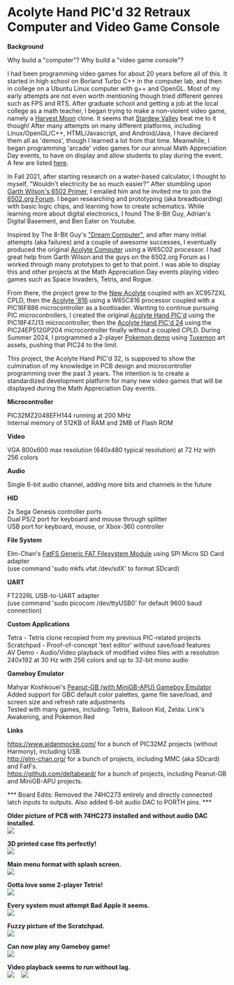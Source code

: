 <b><h1>Acolyte Hand PIC'd 32 Retraux Computer and Video Game Console</h1></b>

<b>Background</b>

Why build a "computer"?  Why build a "video game console"?  

I had been programming video games for about 20 years before all of this.  It started in high school on Borland Turbo C++ in the computer lab, and then in college on a Ubuntu Linux computer with g++ and OpenGL.  Most of my early attempts are not even worth mentioning though tried different genres such as FPS and RTS.  After graduate school and getting a job at the local college as a math teacher, I began trying to make a non-violent video game, namely a <a href="https://en.wikipedia.org/wiki/Harvest_Moon_(video_game)">Harvest Moon</a> clone.  It seems that <a href="https://en.wikipedia.org/wiki/Stardew_Valley">Stardew Valley</a> beat me to it though!  After many attempts on many different platforms, including Linux/OpenGL/C++, HTML/Javascript, and Android/Java, I have declared them all as 'demos', though I learned a lot from that time.  Meanwhile, I began programming 'arcade' video games for our annual Math Appreciation Day events, to have on display and allow students to play during the event.  A few are listed <a href="https://github.com/stevenchadburrow/MathDayGames">here</a>.  

In Fall 2021, after starting research on a water-based calculator, I thought to myself, "Wouldn't electricity be so much easier?"  After stumbling upon <a href="https://wilsonminesco.com/">Garth Wilson's 6502 Primer</a>, I emailed him and he invited me to join the <a href="http://forum.6502.org/">6502.org Forum</a>.  I began researching and prototyping (aka breadboarding) with basic logic chips, and learning how to create schematics.  While learning more about digital electronics, I found The 8-Bit Guy, Adrian's Digital Basement, and Ben Eater on Youtube.

Inspired by The 8-Bit Guy's <a href="https://www.youtube.com/watch?v=ayh0qebfD2g">"Dream Computer"</a>, and after many initial attempts (aka failures) and a couple of awesome successes, I eventually produced the original <a href="https://github.com/stevenchadburrow/AcolyteComputer">Acolyte Computer</a> using a W65C02 processor.  I had great help from Garth Wilson and the guys on the 6502.org Forum as I worked through many prototypes to get to that point.  I was able to display this and other projects at the Math Appreciation Day events playing video games such as Space Invaders, Tetris, and Rogue.

From there, the project grew to the <a href="https://github.com/stevenchadburrow/NewAcolyte">New Acolyte</a> coupled with an XC9572XL CPLD, then the <a href="https://github.com/stevenchadburrow/Acolyte816">Acolyte '816</a> using a W65C816 processor coupled with a PIC16F886 microcontroller as a bootloader.  Wanting to continue pursuing PIC microcontrollers, I created the original <a href="https://github.com/stevenchadburrow/AcolyteHandPICd">Acolyte Hand PIC'd</a> using the PIC18F47J13 microcontroller, then the <a href="https://github.com/stevenchadburrow/AcolyteHandPICd24">Acolyte Hand PIC'd 24</a> using the PIC24EP512GP204 microcontroller finally without a coupled CPLD.  During Summer 2024, I programmed a 2-player <a href="https://www.youtube.com/watch?v=8EHRpKk9gPc">Pokemon demo</a> using <a href="https://tuxemon.org/">Tuxemon</a> art assets, pushing that PIC24 to the limit.

This project, the Acolyte Hand PIC'd 32, is supposed to show the culmination of my knowledge in PCB design and microcontroller programming over the past 3 years.  The intention is to create a standardized development platform for many new video games that will be displayed during the Math Appreciation Day events.

<b>Microcontroller</b>

PIC32MZ2048EFH144 running at 200 MHz
<br>
Internal memory of 512KB of RAM and 2MB of Flash ROM

<b>Video</b>

VGA 800x600 max resolution (640x480 typical resolution) at 72 Hz with 256 colors

<b>Audio</b>

Single 6-bit audio channel, adding more bits and channels in the future

<b>HID</b>

2x Sega Genesis controller ports
<br>
Dual PS/2 port for keyboard and mouse through splitter
<br>
USB port for keyboard, mouse, or Xbox-360 controller

<b>File System</b>

Elm-Chan's <a href="http://elm-chan.org/fsw/ff/">FatFS Generic FAT Filesystem Module</a> using SPI Micro SD Card adapter
<br>
(use command 'sudo mkfs.vfat /dev/sdX' to format SDcard)

<b>UART</b>

FT232RL USB-to-UART adapter
<br>
(use command 'sudo picocom /dev/ttyUSB0' for default 9600 baud connection)

<b>Custom Applications</b>

Tetra - Tetris clone recopied from my previous PIC-related projects
<br>
Scratchpad - Proof-of-concept 'text editor' without save/load features
<br>
AV Demo - Audio/Video playback of modified video files with a resolution 240x192 at 30 Hz with 256 colors and up to 32-bit mono audio

<b>Gameboy Emulator</b>

Mahyar Koshkouei's <a href="https://github.com/deltabeard/Peanut-GB">Peanut-GB (with MiniGB-APU) Gameboy Emulator</a>
<br>
Added support for GBC default color palettes, game file save/load, and screen size and refresh rate adjustments
<br>
Tested with many games, including: Tetris, Balloon Kid, Zelda: Link's Awakening, and Pokemon Red

<b>Links</b>

<a href="https://www.aidanmocke.com/">https://www.aidanmocke.com/</a> for a bunch of PIC32MZ projects (without Harmony), including USB.<br>
<a href="http://elm-chan.org/">http://elm-chan.org/</a> for a bunch of projects, including MMC (aka SDcard) and FatFs.<br>
<a href="https://github.com/deltabeard/">https://github.com/deltabeard/</a> for a bunch of projects, including Peanut-GB and MiniGB-APU projects.<br>

*** Board Edits: Removed the 74HC273 entirely and directly connected latch inputs to outputs.  Also added 6-bit audio DAC to PORTH pins. ***

<b>Older picture of PCB with 74HC273 installed and without audio DAC installed.</b>
<br>
<img src="BOARD-PICTURE.jpg">

<b>3D printed case fits perfectly!</b>
<br>
<img src="PRINTED-CASE.jpg">

<b>Main menu format with splash screen.</b>
<br>
<img src="MIKU-MENU.jpg">

<b>Gotta love some 2-player Tetris!</b>
<br>
<img src="MIKU-TETRA.jpg">

<b>Every system must attempt Bad Apple it seems.</b>
<br>
<img src="BAD-APPLE.jpg">

<b>Fuzzy picture of the Scratchpad.</b>
<br>
<img src="SCRATCH-PAD.jpg">

<b>Can now play any Gameboy game!</b>
<br>
<img src="ZELDA-GB.jpg">

<b>Video playback seems to run without lag.</b>
<br>
<img src="AV-SKYRIM.gif">&nbsp;&nbsp;&nbsp;&nbsp;<img src="AV-BADAPPLE.gif">

